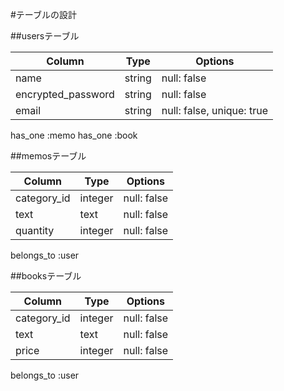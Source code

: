#テーブルの設計

##usersテーブル

| Column             | Type       | Options     |
| ------------------ | ---------- | ----------- |
| name               | string     | null: false |
| encrypted_password | string     | null: false |
| email              | string     | null: false, unique: true |

has_one :memo
has_one :book

##memosテーブル

| Column             | Type       | Options     |
| ------------------ | ---------- | ----------- |
| category_id        | integer    | null: false |
| text               | text       | null: false |
| quantity           | integer    | null: false |

belongs_to :user

##booksテーブル

| Column             | Type       | Options     |
| ------------------ | ---------- | ----------- |
| category_id        | integer    | null: false |
| text               | text       | null: false |
| price              | integer    | null: false |

belongs_to :user